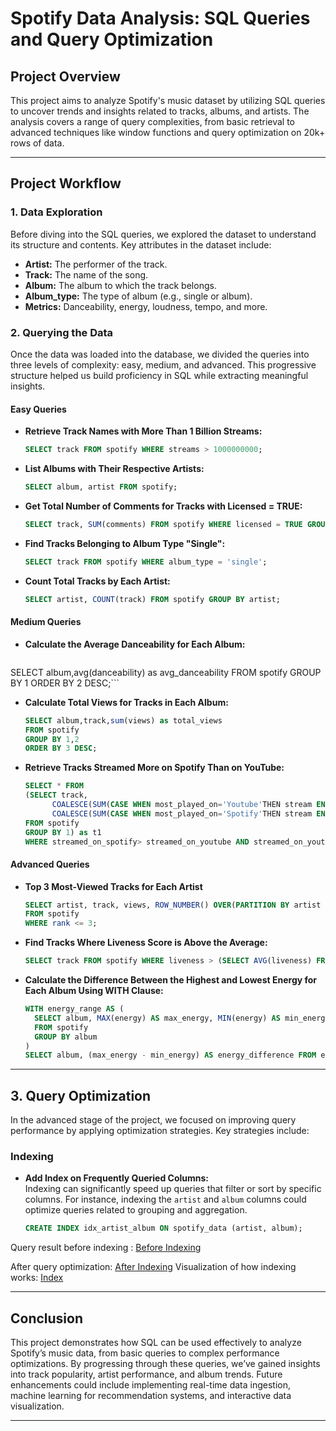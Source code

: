 # **Spotify Data Analysis: SQL Queries and Query Optimization**

## **Project Overview**  

This project aims to analyze Spotify's music dataset by utilizing SQL queries to uncover trends and insights related to tracks, albums, and artists. The analysis covers a range of query complexities, from basic retrieval to advanced techniques like window functions and query optimization on 20k+ rows of data.

---

## **Project Workflow**  

### **1. Data Exploration**  
Before diving into the SQL queries, we explored the dataset to understand its structure and contents. Key attributes in the dataset include:

- **Artist:** The performer of the track.
- **Track:** The name of the song.
- **Album:** The album to which the track belongs.
- **Album_type:** The type of album (e.g., single or album).
- **Metrics:** Danceability, energy, loudness, tempo, and more.

### **2. Querying the Data**  
Once the data was loaded into the database, we divided the queries into three levels of complexity: easy, medium, and advanced. This progressive structure helped us build proficiency in SQL while extracting meaningful insights.

#### **Easy Queries**  
- **Retrieve Track Names with More Than 1 Billion Streams:**
  ```sql
  SELECT track FROM spotify WHERE streams > 1000000000;
  ```
- **List Albums with Their Respective Artists:**
  ```sql
  SELECT album, artist FROM spotify;
  ```
- **Get Total Number of Comments for Tracks with Licensed = TRUE:**
  ```sql
  SELECT track, SUM(comments) FROM spotify WHERE licensed = TRUE GROUP BY track;
  ```
- **Find Tracks Belonging to Album Type "Single":**
  ```sql
  SELECT track FROM spotify WHERE album_type = 'single';
  ```
- **Count Total Tracks by Each Artist:**
  ```sql
  SELECT artist, COUNT(track) FROM spotify GROUP BY artist;
  ```

#### **Medium Queries**  
- **Calculate the Average Danceability for Each Album:**
  ```sql
 SELECT album,avg(danceability) as avg_danceability FROM spotify 
 GROUP BY 1 
 ORDER BY 2 DESC;```
- **Calculate Total Views for Tracks in Each Album:**
  ```sql
  SELECT album,track,sum(views) as total_views
  FROM spotify
  GROUP BY 1,2
  ORDER BY 3 DESC;
  ```
- **Retrieve Tracks Streamed More on Spotify Than on YouTube:**
  ```sql
  SELECT * FROM
  (SELECT track,
		COALESCE(SUM(CASE WHEN most_played_on='Youtube'THEN stream END),0) as streamed_on_youtube,
		COALESCE(SUM(CASE WHEN most_played_on='Spotify'THEN stream END),0) as streamed_on_spotify
  FROM spotify
  GROUP BY 1) as t1
  WHERE streamed_on_spotify> streamed_on_youtube AND streamed_on_youtube <> 0;
  ```

#### **Advanced Queries**  
- **Top 3 Most-Viewed Tracks for Each Artist**
  ```sql
  SELECT artist, track, views, ROW_NUMBER() OVER(PARTITION BY artist ORDER BY views DESC) AS rank
  FROM spotify
  WHERE rank <= 3;
  ```
- **Find Tracks Where Liveness Score is Above the Average:**
  ```sql
  SELECT track FROM spotify WHERE liveness > (SELECT AVG(liveness) FROM spotify_data);
  ```
- **Calculate the Difference Between the Highest and Lowest Energy for Each Album Using WITH Clause:**
  ```sql
  WITH energy_range AS (
    SELECT album, MAX(energy) AS max_energy, MIN(energy) AS min_energy
    FROM spotify
    GROUP BY album
  )
  SELECT album, (max_energy - min_energy) AS energy_difference FROM energy_range;
  ```

---

## **3. Query Optimization**  

In the advanced stage of the project, we focused on improving query performance by applying optimization strategies. Key strategies include:

### **Indexing**  
- **Add Index on Frequently Queried Columns:**  
  Indexing can significantly speed up queries that filter or sort by specific columns. For instance, indexing the `artist` and `album` columns could optimize queries related to grouping and aggregation.
  
  ```sql
  CREATE INDEX idx_artist_album ON spotify_data (artist, album);
  ```
Query result before indexing : [Before Indexing](https://github.com/PranjaliD11/Spotify-Sql-Analysis/blob/main/BeforeQueryOptimization.png)

After query optimization: [After Indexing](https://github.com/PranjaliD11/Spotify-Sql-Analysis/blob/main/BeforeQueryOptimization.png)
Visualization of how indexing works: [Index](https://github.com/PranjaliD11/Spotify-Sql-Analysis/blob/main/ExplainationOfIndex.png)

---
## **Conclusion**  

This project demonstrates how SQL can be used effectively to analyze Spotify’s music data, from basic queries to complex performance optimizations. By progressing through these queries, we’ve gained insights into track popularity, artist performance, and album trends. Future enhancements could include implementing real-time data ingestion, machine learning for recommendation systems, and interactive data visualization.

---
